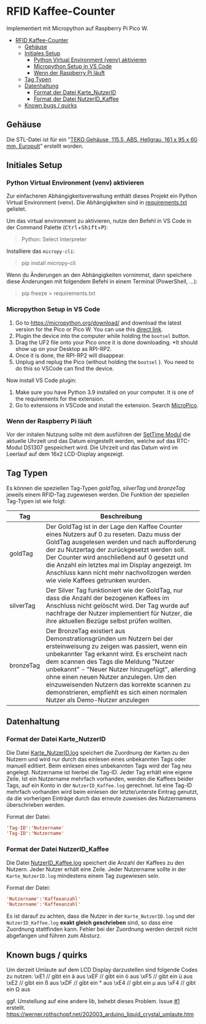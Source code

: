 # RFID Kaffee-Counter

Implementiert mit Micropython auf Raspberry Pi Pico W.

- [RFID Kaffee-Counter](#rfid-kaffee-counter)
  - [Gehäuse](#gehäuse)
  - [Initiales Setup](#initiales-setup)
    - [Python Virtual Environment (venv) aktivieren](#python-virtual-environment-venv-aktivieren)
    - [Micropython Setup in VS Code](#micropython-setup-in-vs-code)
    - [Wenn der Raspberry Pi läuft](#wenn-der-raspberry-pi-läuft)
  - [Tag Typen](#tag-typen)
  - [Datenhaltung](#datenhaltung)
    - [Format der Datei Karte\_NutzerID](#format-der-datei-karte_nutzerid)
    - [Format der Datei NutzerID\_Kaffee](#format-der-datei-nutzerid_kaffee)
  - [Known bugs / quirks](#known-bugs--quirks)

## Gehäuse

Die STL-Datei ist für ein "[TEKO Gehäuse, 115.5, ABS, Hellgrau, 161 x 95 x 60 mm, Europult](https://www.pollin.de/p/teko-gehaeuse-115-5-abs-hellgrau-161-x-95-x-60-mm-europult-460938)" erstellt worden.

## Initiales Setup

### Python Virtual Environment (venv) aktivieren

Zur einfacheren Abhängigkeitsverwaltung enthält dieses Projekt ein Python Virtual Environment (venv). Die Abhängigkeiten sind in [requirements.txt](requirements.txt) gelistet.

Um das virtual environment zu aktivieren, nutze den Befehl in VS Code in der Command Palette (<kbd>Ctrl</kbd>+<kbd>Shift</kbd>+<kbd>P</kbd>):

> Python: Select Interpreter

Installiere das `micropy-cli`:

> pip install micropy-cli

Wenn du Änderungen an den Abhängigkeiten vornimmst, dann speichere diese Änderungen mit folgendem Befehl in einem Terminal (PowerShell, ...):

> pip freeze > requirements.txt

### Micropython Setup in VS Code

1. Go to <https://micropython.org/download/> and download the latest version for the Pico or Pico W. You can use this [direct link](https://micropython.org/download/RPI_PICO_W/).
2. Plugin the device into the computer while holding the `bootsel` button.
3. Drag the UF2 file onto your Pico once it is done downloading. *It should show up on your Desktop as RPI-RP2.
4. Once it is done, the RPI-RP2 will disappear.
5. Unplug and replug the Pico (without holding the `bootsel` ). You need to do this so VSCode can find the device.

Now install VS Code plugin:

1. Make sure you have Python 3.9 installed on your computer. It is one of the requirements for the extension.
2. Go to extensions in VSCode and install the extension. Search [MicroPico](https://marketplace.visualstudio.com/items?itemName=paulober.pico-w-go).

### Wenn der Raspberry Pi läuft

Vor der initalen Nutzung sollte mit dem ausführen der [SetTime Modul](SetTime.py) die aktuelle Uhrzeit und das Datum eingestellt werden, welche auf das RTC-Modul DS1307 gespeichert wird. Die Uhrzeit und das Datum wird im Leerlauf auf dem 16x2 LCD-Display angezeigt.

## Tag Typen

Es können die speziellen Tag-Typen *goldTag*, *silverTag* und *bronzeTag* jeweils einem RFID-Tag zugewiesen werden.
Die Funktion der speziellen Tag-Typen ist wie folgt:

| Tag | Beschreibung |
| --- | --- |
| goldTag | Der GoldTag ist in der Lage den Kaffee Counter eines Nutzers auf 0 zu reseten. Dazu muss der GoldTag ausgelesen werden und nach aufforderung der zu Nutzertag der zurückgesetzt werden soll. Der Counter wird anschließend auf 0 gesetzt und die Anzahl ein letztes mal im Display angezeigt. Im Anschluss kann nicht mehr nachvollzogen werden wie viele Kaffees getrunken wurden. |
| silverTag | Der Silver Tag funktioniert wie der GoldTag, nur dass die Anzahl der bezogenen Kaffees im Anschluss nicht gelöscht wird. Der Tag wurde auf nachfrage der Nutzer implementiert für Nutzer, die ihre aktuellen Bezüge selbst prüfen wollten. |
| bronzeTag | Der BronzeTag existiert aus Demonstrationsgründen um Nutzern bei der ersteinweisung zu zeigen was passiert, wenn ein unbekannter Tag erkannt wird. Es erscheint nach dem scannen des Tags die Meldung "Nutzer unbekannt" - "Neuer Nutzer hinzugefügt", allerding ohne einen neuen Nutzer anzulegen. Um den einzuweisenden Nutzern das korrekte scannen zu demonstrieren, empfiehlt es sich einen normalen Nutzer als Demo-Nutzer anzulegen |

## Datenhaltung

### Format der Datei Karte_NutzerID

Die Datei [Karte_NutzerID.log](Logs/Karte_NutzerID.log) speichert die Zuordnung der Karten zu den Nutzern und wird nur durch das einlesen eines unbekannten Tags oder manuell editiert. Beim einlesen eines unbekannten Tags wird der Tag neu angelegt. Nutzername ist hierbei die Tag-ID.
Jeder Tag erhält eine eigene Zeile. Ist ein Nutzername mehrfach vorhanden, werden die Kaffees beider Tags, auf ein Konto in der `NutzerID_Kaffee.log` gerechnet. Ist eine Tag-ID mehrfach vorhanden wird beim einlesen der letzte/unterste Eintrag genutzt, da die vorherigen Einträge durch das erneute zuweisen des Nutzernamens überschrieben werden.

Format der Datei:

```ini
'Tag-ID':'Nutzername'
'Tag-ID':'Nutzername'
```

### Format der Datei NutzerID_Kaffee

Die Datei [NutzerID_Kaffee.log](Logs/NutzerID_Kaffee.log) speichert die Anzahl der Kaffees zu den Nutzern. Jeder Nutzer erhält eine Zeile. Jeder Nutzername sollte in der `Karte_NutzerID.log` mindestens einem Tag zugewiesen sein.

Format der Datei:

```ini
'Nutzername':'Kaffeeanzahl'
'Nutzername':'Kaffeeanzahl'
```

Es ist darauf zu achten, dass die Nutzer in der `Karte_NutzerID.log` und der `NutzerID_Kaffee.log` **exakt gleich geschrieben** sind, so dass eine Zuordnung stattfinden kann. Fehler bei der Zuordnung werden derzeit nicht abgefangen und führen zum Absturz.

## Known bugs / quirks

Um derzeit Umlaute auf dem LCD Display darzustellen sind folgende Codes zu nutzen:
\xE1 // gibt ein ä aus
\xEF // gibt ein ö aus
\xF5 // gibt ein ü aus
\xE2 // gibt ein ß aus
\xDF // gibt ein ° aus
\xE4 // gibt ein µ aus
\xF4 // gibt ein Ω aus

ggf. Umstellung auf eine andere lib, behebt dieses Problem. Issue [#1](https://github.com/SimJaaenis/Kaffee-Counter/issues/1) erstellt.
<https://werner.rothschopf.net/202003_arduino_liquid_crystal_umlaute.htm>
